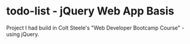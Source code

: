 # todo-list - jQuery Web App Basis

Project I had build in Colt Steele's "Web Developer Bootcamp Course" - using jQuery.
